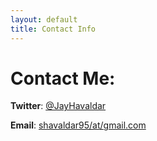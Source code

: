 ```yaml
---
layout: default
title: Contact Info
---
```

# Contact Me:

**Twitter**: [@JayHavaldar](https://twitter.com/JayHavaldar)

**Email**: [shavaldar95/at/gmail.com](mailto:shavaldar95@gmail.com)
